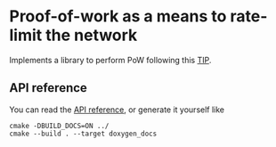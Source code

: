 # Proof-of-work as a means to rate-limit the network 

Implements a library to perform PoW following this [TIP](https://github.com/iotaledger/tips/blob/main/tips/TIP-0012/tip-0012.md).


## API reference

You can read the [API reference](https://eddytheco.github.io/Qpow-IOTA/), or generate it yourself like
```
cmake -DBUILD_DOCS=ON ../
cmake --build . --target doxygen_docs
```
